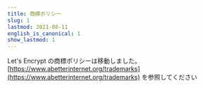 ```yaml
---
title: 商標ポリシー
slug: 1
lastmod: 2021-08-11
english_is_canonical: 1
show_lastmod: 1
---
```


Let's Encrypt の商標ポリシーは移動しました。 [https://www.abetterinternet.org/trademarks](https://www.abetterinternet.org/trademarks) を参照してください
